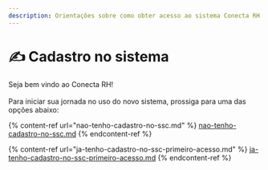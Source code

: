 ```yaml
---
description: Orientações sobre como obter acesso ao sistema Conecta RH.
---
```


# ✍️ Cadastro no sistema

Seja bem vindo ao Conecta RH!\
\
Para iniciar sua jornada no uso do novo sistema, prossiga para uma das opções abaixo:

{% content-ref url="nao-tenho-cadastro-no-ssc.md" %}
[nao-tenho-cadastro-no-ssc.md](nao-tenho-cadastro-no-ssc.md)
{% endcontent-ref %}

{% content-ref url="ja-tenho-cadastro-no-ssc-primeiro-acesso.md" %}
[ja-tenho-cadastro-no-ssc-primeiro-acesso.md](ja-tenho-cadastro-no-ssc-primeiro-acesso.md)
{% endcontent-ref %}
